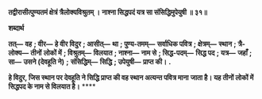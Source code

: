 **तद्वीरासीत्पुण्यतमं क्षेत्रं त्रैलोक्यविश्रुतम् ।** **नाश्ना सिद्धपदं यत्र सा संसिद्धिमुपेयुषी ॥ ३१॥** 

**शब्दार्थ** 

**तत्—** **वह** **; वीर—** **हे वीर विदुर** **; आसीत्—** **था** **; पुण्य-तमम्—** **सर्वाधिक पवित्र** **; क्षेत्रम्—** **स्थान** **; त्रै-लोक्य—** **तीनों** **लोकों में** **; विश्रुतम्—** **विलयात** **; नाश्ना—** **नाम से** **; सिद्ध-पदम्—** **सिद्ध पद** **; यत्र—** **जहाँ** **; सा—** **उसने (देवहूति ने)** **;** **संसिद्धिम्—** **सिद्धि** **; उपेयुषी—** **प्राप्त की।** **.** 

**हे विदुर, जिस स्थान पर देवहूति ने सिद्धि प्राप्त की वह स्थान अत्यन्त पवित्र माना** **जाता है। यह तीनों लोकों में सिद्धपद के नाम से विलयात है।** **** 